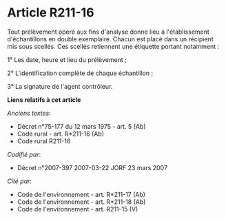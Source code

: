 # Article R211-16

Tout prélèvement opéré aux fins d'analyse donne lieu à l'établissement d'échantillons en double exemplaire. Chacun est placé
dans un récipient mis sous scellés. Ces scellés retiennent une étiquette portant notamment :

1° Les date, heure et lieu du prélèvement ;

2° L'identification complète de chaque échantillon ;

3° La signature de l'agent contrôleur.

**Liens relatifs à cet article**

_Anciens textes_:

  - Décret n°75-177 du 12 mars 1975 - art. 5 (Ab)
  - Code rural - art. R*211-16 (Ab)
  - Code rural R211-16

_Codifié par_:

  - Décret n°2007-397 2007-03-22 JORF 23 mars 2007

_Cité par_:

  - Code de l'environnement - art. R*211-17 (Ab)
  - Code de l'environnement - art. R*211-18 (Ab)
  - Code de l'environnement - art. R211-15 (V)
